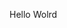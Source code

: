 Hello Wolrd




































































































































































































































































































































































































































































































































































































































































































































































































































































































































































































































































































































































































































































































































































































































































































































































































































































































































































































































































































































































































































































































































































































































































































































































































































































































































































































































































































































































































































































































































































































































































































































































































































































































































































































































































































































































































































































































































































































































































































































































































































